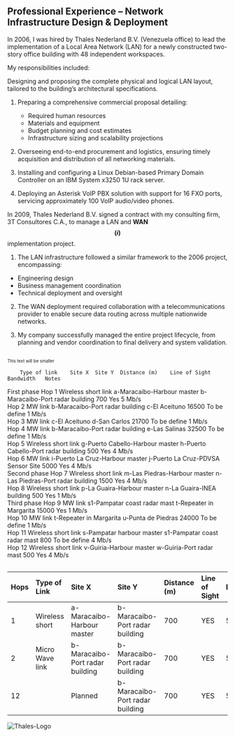 ## Professional Experience – Network Infrastructure Design & Deployment

In 2006, I was hired by Thales Nederland B.V. (Venezuela office) to lead the implementation of a Local Area Network (LAN) for a newly constructed two-story office building with 48 independent workspaces.

My responsibilities included:

Designing and proposing the complete physical and logical LAN layout, tailored to the building’s architectural specifications.

1. Preparing a comprehensive commercial proposal detailing:

     - Required human resources
     - Materials and equipment
     - Budget planning and cost estimates
     - Infrastructure sizing and scalability projections

2. Overseeing end-to-end procurement and logistics, ensuring timely acquisition and distribution of all networking materials.

3. Installing and configuring a Linux Debian-based Primary Domain Controller on an IBM System x3250 1U rack server.

4. Deploying an Asterisk VoIP PBX solution with support for 16 FXO ports, servicing approximately 100 VoIP audio/video phones.

In 2009, Thales Nederland B.V. signed a contract with my consulting firm, 3T Consultores C.A., to manage a LAN and __WAN__ __$${(i)}$$__ implementation project.

1. The LAN infrastructure followed a similar framework to the 2006 project, encompassing:

- Engineering design
- Business management coordination
- Technical deployment and oversight

2. The WAN deployment required collaboration with a telecommunications provider to enable secure data routing across multiple nationwide networks.

3. My company successfully managed the entire project lifecycle, from planning and vendor coordination to final delivery and system validation.

##

<sub><sup>This text will be smaller</sup></sub>

		Type of link	Site X	Site Y	Distance (m)	Line of Sight	Bandwidth	Notes	
First phase	Hop 1	Wireless short link	a-Maracaibo-Harbour master	b-Maracaibo-Port radar building	700	Yes	5 Mb/s		
	Hop 2	MW link	b-Maracaibo-Port radar building	c-El Aceituno	16500	To be define	1 Mb/s		
	Hop 3	MW link	c-El Aceituno	d-San Carlos	21700	To be define	1 Mb/s		
	Hop 4	MW link	b-Maracaibo-Port radar building	e-Las Salinas	32500	To be define	1 Mb/s		
	Hop 5	Wireless short link	g-Puerto Cabello-Harbour master	h-Puerto Cabello-Port radar building	500	Yes	4 Mb/s		
	Hop 6	MW link	i-Puerto La Cruz-Harbour master	j-Puerto La Cruz-PDVSA Sensor Site	5000	Yes	4 Mb/s		
Second phase	Hop 7	Wireless short link	m-Las Piedras-Harbour master	n-Las Piedras-Port radar building	1500	Yes	4 Mb/s		
	Hop 8	Wireless short link	p-La Guaira-Harbour master	n-La Guaira-INEA building	500	Yes	1 Mb/s		
Third phase	Hop 9	MW link	s1-Pampatar coast radar mast	t-Repeater in Margarita	15000	Yes	1 Mb/s		
	Hop 10	MW link	t-Repeater in Margarita	u-Punta de Piedras	24000	To be define	1 Mb/s		
	Hop 11	Wireless short link	s-Pampatar harbour master	s1-Pampatar coast radar mast	800	To be define	4 Mb/s		
	Hop 12	Wireless short link	v-Guiria-Harbour master	w-Guiria-Port radar mast	500	Yes	4 Mb/s		
									
##

|Hops|Type of Link   | Site X                          | Site Y                          | Distance (m) | Line of Sight | Bandwidth |
|:---|:--------------| :------------------------------ | :------------------------------ | :----------- | :-------------| :---------|
| 1  |Wireless short | a-Maracaibo-Harbour master      | b-Maracaibo-Port radar building | 700          | YES           | 5 MB/s    |
| 2  |Micro Wave link| b-Maracaibo-Port radar building | b-Maracaibo-Port radar building | 700          | YES           | 5 MB/s    |
| 12 |               | Planned                         | b-Maracaibo-Port radar building | 700          | YES           | 5 MB/s    |


![Thales-Logo](https://github.com/user-attachments/assets/9cfa7e62-d511-45c4-b13c-a40ce802ac42)
